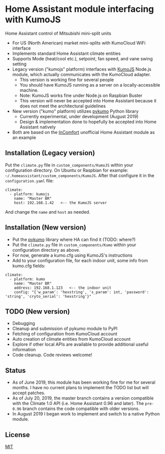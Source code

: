 # Home Assistant module interfacing with KumoJS
Home Assistant control of Mitsubishi mini-split units

- For US (North American) market mini-splits with KumoCloud WiFi interface
- Implements standard Home Assistant climate entities
- Supports Mode (heat/cool etc.), setpoint, fan speed, and vane swing setting
- Legacy version ("kumojs" platform) interfaces with [KumoJS](https://github.com/sushilks/kumojs) Node.js module, which actually communicates with the KumoCloud adapter.
  - This version is working fine for several people
  - You should have KumoJS running as a server on a locally-accessible machine.
  - Note: KumoJS works fine under Node.js on Raspbian Buster
  - This version will never be accepted into Home Assistant because it does
    not meet the architectural guidelines
- New version ("kumo" platform) utilizes [pykumo](https://github.com/dlarrick/pykumo) Python library
  - Currently experimental, under development (August 2019)
  - Design & implementation done to hopefully be accepted into Home Assistant natively
- Both are based on the [InComfort](https://github.com/royduin/home-assistant-incomfort) unofficial Home Assistant module as an example

## Installation (Legacy version)
Put the `climate.py` file in `custom_components/KumoJS` within your configuration directory. On Ubuntu or Raspbian for example: `~/.homeassistant/custom_components/KumoJS`. After that configure it in the `configuration.yaml` file:
```
climate:
  - platform: kumojs
    name: "Master BR"
    host: 192.168.1.42   <-- the KumoJS server
```
And change the `name` and `host` as needed.

## Installation (New version)
- Put the [pykumo](https://github.com/dlarrick/pykumo) library where HA can find it (TODO: where?)
- Put the `climate.py` file in `custom_components/Kumo` within your configuration directory as above.
- For now, generate a kumo.cfg using KumoJS's instructions
- Add to your configuration file, for each indoor unit, some info from kumo.cfg fields:
```
climate:
  - platform: kumo
    name: "Master BR"
    address: 192.168.1.123   <-- the indoor unit
    config: "{'w_param': 'hexstring', 's_param': int, 'password': 'string', 'cryto_serial': 'hexstring'}"
```

## TODO (New version)
- Debugging
- Cleanup and submission of pykumo module to PyPI
- Fetching of configuration from KumoCloud account
- Auto creation of climate entities from KumoCloud account
- Explore if other local APIs are available to provide additional useful information
- Code cleanup. Code reviews welcome!

## Status
- As of June 2019, this module has been working fine for me for several months. I have no current plans to implement the TODO list but will accept patches.
- As of July 20, 2019, the master branch contains a version compatible with the Climate 1.0 API (i.e. Home Assistant 0.96 and later). The `pre-0.96` branch contains the code compatible with older versions.
- In August 2019 I began work to implement and switch to a native Python module.

## License
[MIT](LICENSE)
